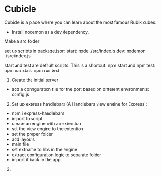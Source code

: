 # Cubicle

Cubicle is a place where you can learn about the most famous Rubik cubes.

- Install nodemon as a dev dependency.

Make a src folder

set up scripts in package.json:
start: node ./src/index.js
dev: nodemon ./src/index.js

start and test are default scripts. This is a shortcut.
npm start and npm test: npm run start, npm run test

1. Create the initial server

- add a configuration file for the port based on different environments: config.js

2. Set up express handlebars (A Handlebars view engine for Express):

- npm i express-handlebars
- import to script
- create an engine with an extention
- set the view engine to the extention
- set the proper folder
- add layouts
- main file
- set extname to hbs in the engine
- extract configuration logic to separate folder
- import it back in the app

3.
